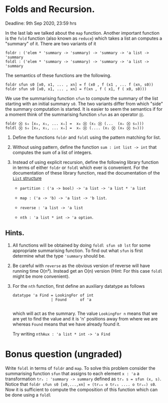 # Folds and Recursion.

Deadline: 9th Sep 2020, 23:59 hrs

In the last lab we talked about the `map` function. Another important
function is the `fold` function (also known as `reduce`) which takes a
list an computes a "summary" of it. There are two variants of it

```
foldr : ('elem * 'summary -> 'summary) -> 'summary -> 'a list -> 'summary
foldl : ('elem * 'summary -> 'summary) -> 'summary -> 'a list -> 'summary
```

The semantics of these functions are the following.

```
foldr sfun s0 [x0, x1, ... , xn] = f (x0 , f (x1 , ... f (xn, s0))
foldr sfun s0 [x0, x1, ... , xn] = f(xn , f ( x1, f ( x0, s0)))
```

We use the summarising function `sfun` to compute the summary of the
list starting with an initial summary `s0`. The two variants differ
from which "side" the summary computation is started.  It is easier to
seem the semantics if for a moment think of the summarising function
`sfun` as an operator `⛒`.

```
foldr ⛒ s₀ [x₀, x₁, ... xₙ] =  x₀ ⛒ (x₁ ⛒ (...  (xₙ ⛒ s₀)))
foldl ⛒ s₀ [x₀, x₁, ... xₙ] =  xₙ ⛒ (.... (x₁ ⛒ (x₀ ⛒ s₀)))
```


1. Define the functions `foldr` and `foldl` using the pattern matching
   for list.

2. Without using pattern, define the function `sum : int list -> int`
   that computes the sum of a list of integers.

3. Instead of using explicit recursion, define the following library
   function in terms of either `foldr` or `foldl` which ever is
   convenient. For the documentation of these library function, read the
   documentation of the [`List`
   structure](http://sml-family.org/Basis/list.html)

   - `partition : ('a -> bool) -> 'a list -> 'a list * 'a list`

   - `map : ('a -> 'b) -> 'a list -> 'b list`.

   - `reverse : 'a list -> 'a list`

   - `nth : 'a list * int -> 'a option`.

## Hints.

1. All functions will be obtained by doing `foldl sfun s0 lst` for some
   appropriate summarising function. To find out what `sfun` is first
   determine what the type `'summary` should be.

2. Be careful with `reverse` as the obvious version of reverse will
   have running time O(n²). Instead get an O(n) version (Hint: For
   this case `foldl` might be more convenient).

3. For the `nth` function, first define an auxiliary datatype as follows

   ```
   datatype 'a Find = LookingFor of int
                    | Found      of 'a


   ```
   which will act as the summary. The value `LookingFor n` means that
   we are yet to find the value and it is 'n' positions away from where
   we are whereas `Found` means that we have already found it.

   Try writing `nthAux : 'a list * int -> 'a Find`


# Bonus question (ungraded)

Write `foldl` in terms of `foldr` and `map`. To solve this problem
consider the summarising function `sfun` that assigns to each element
`x : 'a` a transformation `trₓ : 'summary -> summary` defined as `trₓ
s = sfun (x, s)`. Notice that `foldr sfun s0 [x0,...,xn] = (trₓ₀ o
trₓ₁ .... o trₓₙ) s0`. Now it is sufficient to compute the composition
of this function which can be done using a `foldl`
